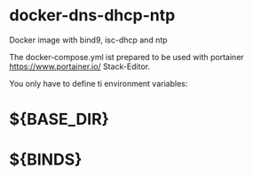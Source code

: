 # docker-dns-dhcp-ntp
Docker image with bind9, isc-dhcp and ntp

The docker-compose.yml ist prepared to be used with portainer https://www.portainer.io/ Stack-Editor.

You only have to define ti environment variables:

# ${BASE_DIR}
# ${BINDS}
